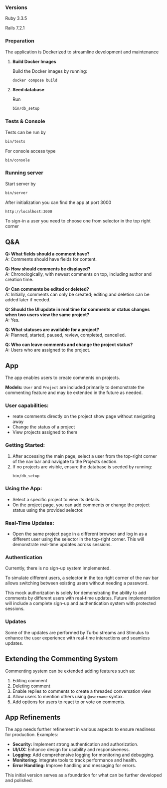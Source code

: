 ### Versions
Ruby 3.3.5

Rails 7.2.1

### Preparation
The application is Dockerized to streamline development and maintenance

1. **Build Docker Images**

   Build the Docker images by running:
   ```sh
   docker compose build
   ```

2. **Seed database**

   Run
   ```sh
   bin/db_setup
   ```

### Tests & Console
Tests can be run by
```sh
bin/tests
```

For console access type
```sh
bin/console
```

### Running server
Start server by
```sh
bin/server
```
After initialization you can find the app at port 3000
```sh
http://localhost:3000
```

To sign-in a user you need to choose one from selector in the top right corner

## Q&A
**Q: What fields should a comment have?**  
A: Comments should have fields for content.

**Q: How should comments be displayed?**  
A: Chronologically, with newest comments on top, including author and creation time.

**Q: Can comments be edited or deleted?**  
A: Initially, comments can only be created; editing and deletion can be added later if needed.

**Q: Should the UI update in real time for comments or status changes when two users view the same project?**  
A: Yes.

**Q: What statuses are available for a project?**  
A: Planned, started, paused, review, completed, cancelled.

**Q: Who can leave comments and change the project status?**  
A: Users who are assigned to the project.

## App
The app enables users to create comments on projects.

**Models:** `User` and `Project` are included primarily to demonstrate the commenting feature and may be extended in the future as needed.

### User capabilities:
* reate comments directly on the project show page without navigating away
* Change the status of a project
* View projects assigned to them

### Getting Started:
1. After accessing the main page, select a user from the top-right corner of the nav bar and navigate to the Projects section.
2. If no projects are visible, ensure the database is seeded by running:
    ```sh
    bin/db_setup
    ```

### Using the App:
- Select a specific project to view its details.
- On the project page, you can add comments or change the project status using the provided selector.

### Real-Time Updates:
- Open the same project page in a different browser and log in as a different user using the selector in the top-right corner. This will demonstrate real-time updates across sessions.

### Authentication
Currently, there is no sign-up system implemented.

To simulate different users, a selector in the top right corner of the nav bar allows switching between existing users without needing a password.

This mock authorization is solely for demonstrating the ability to add comments by different users with real-time updates.
Future implementation will include a complete sign-up and authentication system with protected sessions.


### Updates
Some of the updates are performed by Turbo streams and Stimulus to enhance the user experience with real-time interactions and seamless updates.


## Extending the Commenting System

Commenting system can be extended adding features such as:

1. Editing comment
2. Deleting comment
3. Enable replies to comments to create a threaded conversation view
4. Allow users to mention others using `@username` syntax.
5. Add options for users to react to or vote on comments.

## App Refinements

The app needs further refinement in various aspects to ensure readiness for production.
Examples:

- **Security:** Implement strong authentication and authorization.
- **UI/UX:** Enhance design for usability and responsiveness.
- **Logging:** Add comprehensive logging for monitoring and debugging.
- **Monitoring:** Integrate tools to track performance and health.
- **Error Handling:** Improve handling and messaging for errors.

This initial version serves as a foundation for what can be further developed and polished.
